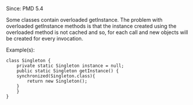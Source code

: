Since: PMD 5.4

Some classes contain overloaded getInstance. The problem with overloaded getInstance methods
is that the instance created using the overloaded method is not cached and so, 
 for each call and new objects will be created for every invocation.

Example(s):
```
class Singleton {
	private static Singleton instance = null;
	public static Singleton getInstance() {
	synchronized(Singleton.class){
		return new Singleton();					
	}
	}
}
```
